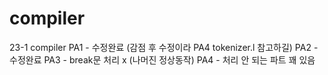 # compiler
23-1 compiler
PA1 - 수정완료 (감점 후 수정이라 PA4 tokenizer.l 참고하길)
PA2 - 수정완료
PA3 - break문 처리 x (나머진 정상동작)
PA4 - 처리 안 되는 파트 꽤 있음
